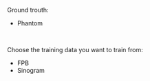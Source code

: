 Ground trouth:
* Phantom
<br>

Choose the training data you want to train from:<br>
* FPB
* Sinogram

